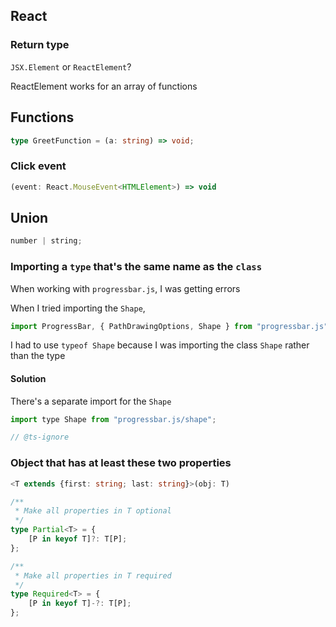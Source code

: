 ## React

### Return type

`JSX.Element` or `ReactElement`?

ReactElement works for an array of functions

## Functions

```typescript
type GreetFunction = (a: string) => void;
```

### Click event

```typescript
(event: React.MouseEvent<HTMLElement>) => void
```

## Union

```typescript
number | string;
```

### Importing a `type` that's the same name as the `class`

When working with `progressbar.js`, I was getting errors

When I tried importing the `Shape`,

```jsx
import ProgressBar, { PathDrawingOptions, Shape } from "progressbar.js";
```

I had to use `typeof Shape` because I was importing the class `Shape` rather than the type

#### Solution

There's a separate import for the `Shape`

```jsx
import type Shape from "progressbar.js/shape";
```

```typescript
// @ts-ignore
```

### Object that has at least these two properties

```typescript
<T extends {first: string; last: string}>(obj: T)
```

```typescript
/**
 * Make all properties in T optional
 */
type Partial<T> = {
    [P in keyof T]?: T[P];
};
```

```typescript
/**
 * Make all properties in T required
 */
type Required<T> = {
    [P in keyof T]-?: T[P];
};
```
